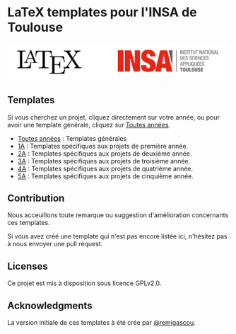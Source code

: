 # LaTeX templates pour l'INSA de Toulouse

![](./imgs/banner.png)

## Templates

Si vous cherchez un projet, cliquez directement sur votre année, ou pour avoir une template générale, cliquez sur [Toutes années](./Templates/Toutes_années/).

 - [Toutes années](./Templates/Toutes_années/) : Templates générales
 - [1A](./Templates/1A/) : Templates spécifiques aux projets de première année.
 - [2A](./Templates/2A/) : Templates spécifiques aux projets de deuxième année.
 - [3A](./Templates/3A/) : Templates spécifiques aux projets de troisième année.
 - [4A](./Templates/4A/) : Templates spécifiques aux projets de quatrième année.
 - [5A](./Templates/5A/) : Templates spécifiques aux projets de cinquième année.

## Contribution

Nous acceuillons toute remarque ou suggestion d'amélioration concernants ces templates.

Si vous avez créé une template qui n'est pas encore listée ici, n'hésitez pas à nous envoyer une pull request.

## Licenses

Ce projet est mis à disposition sous licence GPLv2.0.


## Acknowledgments

La version initiale de ces templates à été crée par [@remigascou](https://github.com/RemiGascou).
